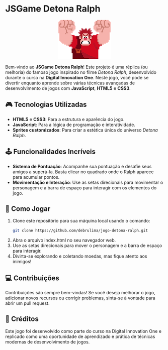 # JSGame Detona Ralph

<p align="center">
  <img src="https://github.com/debrulima/jogo-detona-ralph/blob/main/src/images/ralph.png">
</p>

Bem-vindo ao **JSGame Detona Ralph**! Este projeto é uma réplica (ou melhoria) do famoso jogo inspirado no filme *Detona Ralph*, desenvolvido durante o curso na **Digital Innovation One**. Neste jogo, você pode se divertir enquanto aprende sobre várias técnicas avançadas de desenvolvimento de jogos com **JavaScript**, **HTML5** e **CSS3**.

## 🎮 Tecnologias Utilizadas

- **HTML5** e **CSS3**: Para a estrutura e aparência do jogo.
- **JavaScript**: Para a lógica de programação e interatividade.
- **Sprites customizados**: Para criar a estética única do universo *Detona Ralph*.

## 🕹️ Funcionalidades Incríveis

- **Sistema de Pontuação**: Acompanhe sua pontuação e desafie seus amigos a superá-la. Basta clicar no quadrado onde o Ralph aparece para acumular pontos.
- **Movimentação e Interação**: Use as setas direcionais para movimentar o personagem e a barra de espaço para interagir com os elementos do jogo.

## 🚀 Como Jogar

1. Clone este repositório para sua máquina local usando o comando:
   ```bash
   git clone https://github.com/debrulima/jogo-detona-ralph.git
2. Abra o arquivo index.html no seu navegador web.
3. Use as setas direcionais para mover o personagem e a barra de espaço para interagir.
4. Divirta-se explorando e coletando moedas, mas fique atento aos inimigos!

## 💻 Contribuições

Contribuições são sempre bem-vindas! Se você deseja melhorar o jogo, adicionar novos recursos ou corrigir problemas, sinta-se à vontade para abrir um pull request.

## 👏 Créditos

Este jogo foi desenvolvido como parte do curso na Digital Innovation One e replicado como uma oportunidade de aprendizado e prática de técnicas modernas de desenvolvimento de jogos.
